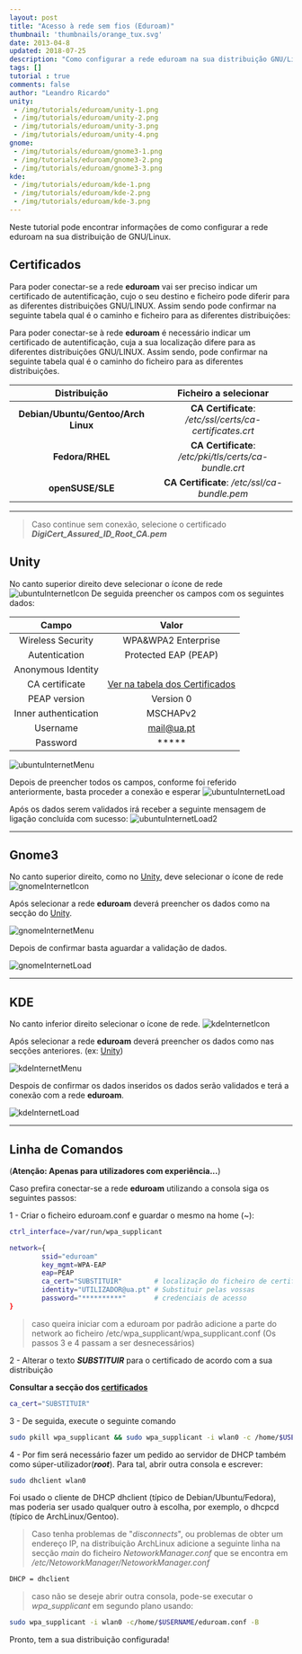 ```yaml
---
layout: post
title: "Acesso à rede sem fios (Eduroam)"
thumbnail: 'thumbnails/orange_tux.svg'
date: 2013-04-8
updated: 2018-07-25
description: "Como configurar a rede eduroam na sua distribuição GNU/Linux."
tags: []
tutorial : true
comments: false
author: "Leandro Ricardo"
unity: 
 - /img/tutorials/eduroam/unity-1.png
 - /img/tutorials/eduroam/unity-2.png
 - /img/tutorials/eduroam/unity-3.png
 - /img/tutorials/eduroam/unity-4.png
gnome:
 - /img/tutorials/eduroam/gnome3-1.png
 - /img/tutorials/eduroam/gnome3-2.png
 - /img/tutorials/eduroam/gnome3-3.png
kde:
 - /img/tutorials/eduroam/kde-1.png
 - /img/tutorials/eduroam/kde-2.png
 - /img/tutorials/eduroam/kde-3.png
---
```


Neste tutorial pode encontrar informações de como configurar a rede eduroam na sua distribuição de GNU/Linux.


## Certificados

Para poder conectar-se a rede **eduroam** vai ser preciso indicar um certificado de autentificação, cujo o seu destino e ficheiro pode diferir para as diferentes distribuições GNU/LINUX. Assim sendo pode confirmar na seguinte tabela qual é o caminho e ficheiro para as diferentes distribuições:

Para poder conectar-se à rede **eduroam** é necessário indicar um certificado de autentificação, cuja a sua localização difere para as diferentes distribuições GNU/LINUX. Assim sendo, pode confirmar na seguinte tabela qual é o caminho do ficheiro para as diferentes distribuições.

|            Distribuição             |                  Ficheiro a selecionar                   |
|:-----------------------------------:|:--------------------------------------------------------:|
| **Debian/Ubuntu/Gentoo/Arch Linux** | **CA Certificate**: _/etc/ssl/certs/ca-certificates.crt_ |
| **Fedora/RHEL**                     | **CA Certificate**: _/etc/pki/tls/certs/ca-bundle.crt_   |
| **openSUSE/SLE**                    | **CA Certificate**: _/etc/ssl/ca-bundle.pem_             |


________________________________

>Caso continue sem conexão, selecione o certificado **_DigiCert_Assured_ID_Root_CA.pem_**

## Unity

No canto superior direito deve selecionar o ícone de rede ![ubuntuInternetIcon](/img/tutorials/eduroam/unity-1.png)
De seguida preencher os campos com os seguintes dados:

Campo                   |Valor
:---------------------: |:--------------------:
Wireless Security       | WPA&WPA2 Enterprise
Autentication           | Protected EAP (PEAP)
Anonymous Identity      |                     
CA certificate          | [Ver na tabela dos Certificados](#certificados)  
PEAP version            | Version 0           
Inner authentication    | MSCHAPv2            
Username                | mail@ua.pt          
Password                | *****

![ubuntuInternetMenu](/img/tutorials/eduroam/unity-2.png)

Depois de preencher todos os campos, conforme foi referido anteriormente, basta proceder a conexão e esperar
![ubuntuInternetLoad](/img/tutorials/eduroam/unity-3.png)

Após os dados serem validados irá receber a seguinte mensagem de ligação concluída com sucesso:
![ubuntuInternetLoad2](/img/tutorials/eduroam/unity-4.png)

________________________________

## Gnome3

No canto superior direito, como no [Unity](#unity), deve selecionar o ícone de rede 
![gnomeInternetIcon](/img/tutorials/eduroam/gnome3-1.png)

Após selecionar a rede **eduroam** deverá preencher os dados como na secção do [Unity](#unity).

![gnomeInternetMenu](/img/tutorials/eduroam/gnome3-2.png)

Depois de confirmar basta aguardar a validação de dados.

![gnomeInternetLoad](/img/tutorials/eduroam/gnome3-3.png)

________________________________

## KDE

No canto inferior direito selecionar o ícone de rede. 
![kdeInternetIcon](/img/tutorials/eduroam/kde-1.png)

Após selecionar a rede **eduroam** deverá preencher os dados como nas secções anteriores. (ex: [Unity](#unity))

![kdeInternetMenu](/img/tutorials/eduroam/kde-2.png)

Despois de confirmar os dados inseridos os dados serão validados e terá a conexão com a rede **eduroam**.

![kdeInternetLoad](/img/tutorials/eduroam/kde-3.png)

________________________________

## Linha de Comandos

<!--TODO: Use a warning-->
(**Atenção: Apenas para utilizadores com experiência...**)

Caso prefira conectar-se a rede **eduroam** utilizando a consola siga os seguintes passos:

1 - Criar o ficheiro eduroam.conf e guardar o mesmo na home (~):

```bash
ctrl_interface=/var/run/wpa_supplicant

network={
        ssid="eduroam"
        key_mgmt=WPA-EAP
        eap=PEAP
        ca_cert="SUBSTITUIR"		# localização do ficheiro de certificados
        identity="UTILIZADOR@ua.pt"	# Substituir pelas vossas
        password="**********"		# credenciais de acesso
}
```
>caso queira iniciar com a eduroam por padrão adicione a parte do network ao ficheiro /etc/wpa_supplicant/wpa_supplicant.conf (Os passos 3 e 4 passam a ser desnecessários)

2 - Alterar o texto ***SUBSTITUIR*** para o certificado de acordo com a sua distribuição

<!--TODO: Use a warning-->
**Consultar a secção dos [certificados](#certificados)**

```bash
ca_cert="SUBSTITUIR"
```

3 - De seguida, execute o seguinte comando

```bash
sudo pkill wpa_supplicant && sudo wpa_supplicant -i wlan0 -c /home/$USERNAME/eduroam.conf
```

4 - Por fim será necessário fazer um pedido ao servidor de DHCP também como súper-utilizador(___root___). Para tal, abrir outra consola e escrever:

```bash
sudo dhclient wlan0
```

Foi usado o cliente de DHCP dhclient (típico de Debian/Ubuntu/Fedora), mas poderia ser usado qualquer outro à escolha, por exemplo, o dhcpcd (típico de ArchLinux/Gentoo).

>Caso tenha problemas de "_disconnects_", ou problemas de obter um endereço IP, na distribuição ArchLinux adicione a seguinte linha na secção _main_ do ficheiro _NetoworkManager.conf_ que se encontra em */etc/NetoworkManager/NetoworkManager.conf*
```bash
DHCP = dhclient
```

>caso não se deseje abrir outra consola, pode-se executar o _wpa_supplicant_ em segundo plano usando:
~~~bash
sudo wpa_supplicant -i wlan0 -c/home/$USERNAME/eduroam.conf -B
~~~

Pronto, tem a sua distribuição configurada!
